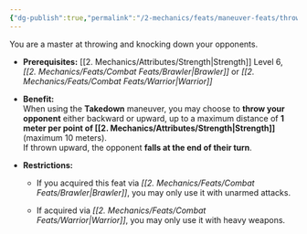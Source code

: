 ```yaml
---
{"dg-publish":true,"permalink":"/2-mechanics/feats/maneuver-feats/throw/","noteIcon":""}
---
```


You are a master at throwing and knocking down your opponents.

- **Prerequisites:** [[2. Mechanics/Attributes/Strength\|Strength]] Level 6, _[[2. Mechanics/Feats/Combat Feats/Brawler\|Brawler]]_ or _[[2. Mechanics/Feats/Combat Feats/Warrior\|Warrior]]_
    
- **Benefit:**  
    When using the **Takedown** maneuver, you may choose to **throw your opponent** either backward or upward, up to a maximum distance of **1 meter per point of [[2. Mechanics/Attributes/Strength\|Strength]]** (maximum 10 meters).  
    If thrown upward, the opponent **falls at the end of their turn**.
    
- **Restrictions:**
    
    - If you acquired this feat via _[[2. Mechanics/Feats/Combat Feats/Brawler\|Brawler]]_, you may only use it with unarmed attacks.
        
    - If acquired via _[[2. Mechanics/Feats/Combat Feats/Warrior\|Warrior]]_, you may only use it with heavy weapons.